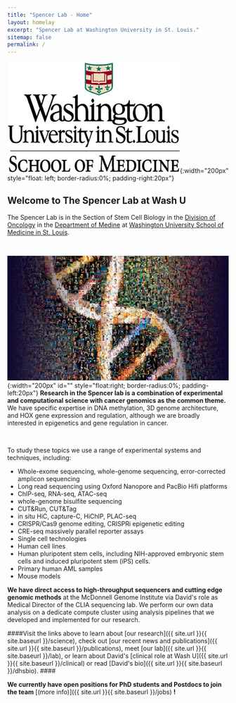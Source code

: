 ```yaml
---
title: "Spencer Lab - Home"
layout: homelay
excerpt: "Spencer Lab at Washington University in St. Louis."
sitemap: false
permalink: /
---
```


![cap](/images/logopic/wusm.png){:width="200px"
style="float: left; border-radius:0%; padding-right:20px"}

## Welcome to The Spencer Lab at Wash U ##

The Spencer Lab is in the Section of Stem Cell Biology in the [Division
of Oncology](https://oncology.wustl.edu/) in the
[Department of Medine](https://internalmedicine.wustl.edu/) at
[Washington University School of Medicine in St. Louis](https://medicine.wustl.edu/).

<br/>

![Human Genome](/images/respic/humangenome.jpg){:width="200px"
  id="" style="float:right; border-radius:0%; padding-left:20px"} **Research in the Spencer lab is a combination of experimental and
  computational science with cancer genomics as the common theme.** We
  have specific expertise in DNA methylation, 3D genome architecture, and
  HOX gene expression and regulation, although we are broadly interested in
  epigenetics and gene regulation in cancer.

<br/>

To study these topics we use a range of experimental systems and techniques, including:
  * Whole-exome sequencing, whole-genome sequencing, error-corrected
    amplicon sequencing
  * Long read sequencing using Oxford Nanopore and PacBio Hifi platforms
  * ChIP-seq, RNA-seq, ATAC-seq
  * whole-genome bisulfite sequencing
  * CUT&Run, CUT&Tag
  * in situ HiC, capture-C, HiChIP, PLAC-seq
  * CRISPR/Cas9 genome editing, CRISPRi epigenetic editing
  * CRE-seq massively parallel reporter assays
  * Single cell technologies
  * Human cell lines
  * Human pluripotent stem cells, including NIH-approved embryonic
  stem cells and induced pluripotent stem (iPS) cells.
  * Primary human AML samples
  * Mouse models

**We have direct access to high-throughput sequencers and cutting edge
genomic methods** at the McDonnell Genome Institute via David's role as
Medical Director of the CLIA sequencing lab. We perform our own data analysis on a dedicate compute cluster using
analysis pipelines that we developed and implemented for our
research.

####Visit the links above to learn about [our research]({{ site.url
}}{{ site.baseurl }}/science), check out [our recent news and publications]({{ site.url }}{{ site.baseurl
}}/publications), meet [our lab]({{ site.url }}{{ site.baseurl }}/lab), or learn about David's [clinical role at Wash U]({{ site.url }}{{ site.baseurl }}/clinical) or read [David's bio]({{ site.url }}{{ site.baseurl }}/dhsbio). ####

**We currently have open positions for PhD students and Postdocs to join the team** [(more info)]({{ site.url }}{{ site.baseurl }}/jobs) **!**

